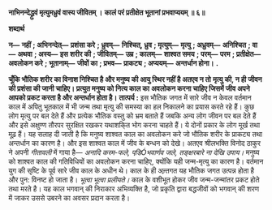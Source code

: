 **नाभिनन्देद्ध्रुवं मृत्युमध्रुवं वास्य जीवितम् ।** **कालं परं प्रतीक्षेत भूतानां प्रभवाप्ययम् ॥ ६॥** 

**शब्दार्थ** 

**न—** **नहीं** **; अभिनन्देत्—** **प्रशंसा करे** **; ध्रुवम्—** **निश्चित्, ध्रुव** **; मृत्युम्—** **मृत्यु** **; अध्रुवम्—** **अनिश्चित** **; वा—** **अथवा** **; अस्य—** **इस** **शरीर की** **; जीवितम्—** **उम्र** **; कालम्—** **शाश्वत समय** **; परम्—** **परम** **; प्रतीक्षेत—** **अवलोकन करे** **; भूतानाम्—** **जीवों का** **; प्रभव—** **प्राकट्य** **; अप्ययम्—** **अन्तर्धान होना।** **.** 

**चूँकि भौतिक शरीर का विनाश निश्चित है और मनुष्य की आयु स्थिर नहीं है अतएव न तो** **मृत्यु की, न ही जीवन की प्रशंसा की जानी चाहिए। प्रत्युत मनुष्य को नित्य काल का** **अवलोकन करना चाहिए जिसमें जीव अपने आपको प्रकट करता है और अन्तर्धान होता है।** **तात्पर्य :** इस भौतिक जगत में सारे जीव न केवल वर्तमान काल में अपितु भूतकाल में भी जन्म तथा मृत्यु की समस्या का हल निकालने का प्रयास करते रहे हैं। कुछ लोग मृत्यु पर बल देते हैं और प्रत्येक भौतिक वस्तु को भ्रम बताते हैं जबकि अन्य लोग जीवन पर बल देते हैं और इसे अक्षुण्ण तौरपर सुरक्षित रखकर यथाशकि्त भोग करना चाहते हैं। ये दोनों प्रकार के लोग मूर्ख तथा मूढ़ हैं। यह सलाह दी जाती है कि मनुष्य शाश्वत काल का अवलोकन करे जो भौतिक शरीर के प्राकट्य तथा अन्तर्धान का कारण है। और इस शाश्वत काल में जीव के बन्धन को देखे। अतएव श्रीलभक्ति विनोद ठाकुर ने अपनी *गीतावली* में गाया है— *अनादि करम-फले, पडि़Óभवार्णव जले,* *तङ्क्षरबारे ना देखि उपाय।* मनुष्य को शाश्वत काल की गतिविधियों का अवलोकन करना चाहिए, क्योंकि यही जन्म-मृत्यु का कारण है। वर्तमान युग की सृष्टि के पूर्व सारे जीव काल के अधीन थे। काल के ही अन्र्तगत यह भौतिक जगत उत्पन्न होता है और पुन: विनष्ट हो जाता है। *भूत्वा भूत्वा प्रलीयते।* काल के वशीभूत होकर जीव जन्म-जन्मांतर प्रकट होते तथा मरते है। यह काल भगवान् की निराकार अभिव्यक्ति है, जो प्रकृति द्वारा बद्धजीवों को भगवान् की शरण में जाकर उससे उबरने का अवसर प्रदान करता है।  